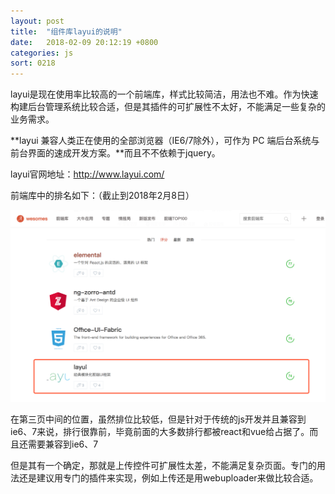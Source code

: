 ```yaml
---
layout: post
title:  "组件库layui的说明"
date:   2018-02-09 20:12:19 +0800
categories: js
sort: 0218
---
```


layui是现在使用率比较高的一个前端库，样式比较简洁，用法也不难。作为快速构建后台管理系统比较合适，但是其插件的可扩展性不太好，不能满足一些复杂的业务需求。

**layui 兼容人类正在使用的全部浏览器（IE6/7除外），可作为 PC 端后台系统与前台界面的速成开发方案。**而且不不依赖于jquery。



layui官网地址：http://www.layui.com/

前端库中的排名如下：（截止到2018年2月8日）

![效果图](../../../assets/js/1601.png)

在第三页中间的位置，虽然排位比较低，但是针对于传统的js开发并且兼容到ie6、7来说，排行很靠前，毕竟前面的大多数排行都被react和vue给占据了。而且还需要兼容到ie6、7

但是其有一个确定，那就是上传控件可扩展性太差，不能满足复杂页面。专门的用法还是建议用专门的插件来实现，例如上传还是用webuploader来做比较合适。